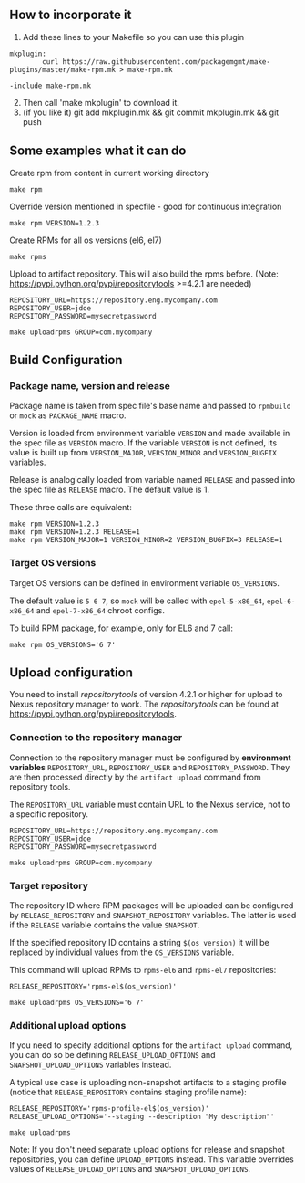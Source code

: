 How to incorporate it
---------------------

1. Add these lines to your Makefile so you can use this plugin
```
mkplugin:
        curl https://raw.githubusercontent.com/packagemgmt/make-plugins/master/make-rpm.mk > make-rpm.mk

-include make-rpm.mk
```

2. Then call 'make mkplugin' to download it.
3. (if you like it) git add mkplugin.mk && git commit mkplugin.mk && git push 


Some examples what it can do
----------------------------

Create rpm from content in current working directory
```
make rpm
```

Override version mentioned in specfile - good for continuous integration
```
make rpm VERSION=1.2.3
```

Create RPMs for all os versions (el6, el7)
```
make rpms
```

Upload to artifact repository. This will also build the rpms before.
(Note: https://pypi.python.org/pypi/repositorytools >=4.2.1 are needed)
```
REPOSITORY_URL=https://repository.eng.mycompany.com
REPOSITORY_USER=jdoe
REPOSITORY_PASSWORD=mysecretpassword

make uploadrpms GROUP=com.mycompany
```


Build Configuration
-------------------

### Package name, version and release

Package name is taken from spec file's base name and passed to `rpmbuild` or `mock`
as `PACKAGE_NAME` macro.

Version is loaded from environment variable `VERSION` and made available in the spec
file as `VERSION` macro. If the variable `VERSION` is not defined, its value is
built up from `VERSION_MAJOR`, `VERSION_MINOR` and `VERSION_BUGFIX` variables.

Release is analogically loaded from variable named `RELEASE` and passed into the
spec file as `RELEASE` macro. The default value is 1.

These three calls are equivalent:

```
make rpm VERSION=1.2.3
make rpm VERSION=1.2.3 RELEASE=1
make rpm VERSION_MAJOR=1 VERSION_MINOR=2 VERSION_BUGFIX=3 RELEASE=1
```


### Target OS versions

Target OS versions can be defined in environment variable `OS_VERSIONS`.

The default value is `5 6 7`, so `mock` will be called with `epel-5-x86_64`,
`epel-6-x86_64` and `epel-7-x86_64` chroot configs.

To build RPM package, for example, only for EL6 and 7 call:

```
make rpm OS_VERSIONS='6 7'
```


Upload configuration
--------------------

You need to install *repositorytools* of version 4.2.1 or higher for upload
to Nexus repository manager to work. The *repositorytools* can be found at
https://pypi.python.org/pypi/repositorytools.


### Connection to the repository manager

Connection to the repository manager must be configured by **environment variables**
`REPOSITORY_URL`, `REPOSITORY_USER` and `REPOSITORY_PASSWORD`. They are then processed
directly by the `artifact upload` command from repository tools.

The `REPOSITORY_URL` variable must contain URL to the Nexus service, not
to a specific repository.

```
REPOSITORY_URL=https://repository.eng.mycompany.com
REPOSITORY_USER=jdoe
REPOSITORY_PASSWORD=mysecretpassword

make uploadrpms GROUP=com.mycompany
```


### Target repository

The repository ID where RPM packages will be uploaded can be configured
by `RELEASE_REPOSITORY` and `SNAPSHOT_REPOSITORY` variables. The latter
is used if the `RELEASE` variable contains the value `SNAPSHOT`.

If the specified repository ID contains a string `$(os_version)` it will
be replaced by individual values from the `OS_VERSIONS` variable.

This command will upload RPMs to `rpms-el6` and `rpms-el7` repositories:

```
RELEASE_REPOSITORY='rpms-el$(os_version)'

make uploadrpms OS_VERSIONS='6 7'
```


### Additional upload options

If you need to specify additional options for the `artifact upload` command,
you can do so be defining `RELEASE_UPLOAD_OPTIONS` and `SNAPSHOT_UPLOAD_OPTIONS`
variables instead.

A typical use case is uploading non-snapshot artifacts to a staging profile
(notice that `RELEASE_REPOSITORY` contains staging profile name):

```
RELEASE_REPOSITORY='rpms-profile-el$(os_version)'
RELEASE_UPLOAD_OPTIONS='--staging --description "My description"'

make uploadrpms
```

Note: If you don't need separate upload options for release and snapshot
repositories, you can define `UPLOAD_OPTIONS` instead. This variable overrides
values of `RELEASE_UPLOAD_OPTIONS` and `SNAPSHOT_UPLOAD_OPTIONS`.
